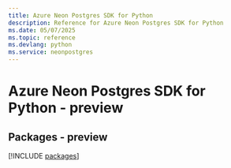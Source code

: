 ```yaml
---
title: Azure Neon Postgres SDK for Python
description: Reference for Azure Neon Postgres SDK for Python
ms.date: 05/07/2025
ms.topic: reference
ms.devlang: python
ms.service: neonpostgres
---
```

# Azure Neon Postgres SDK for Python - preview
## Packages - preview
[!INCLUDE [packages](neon-postgres-index.md)]